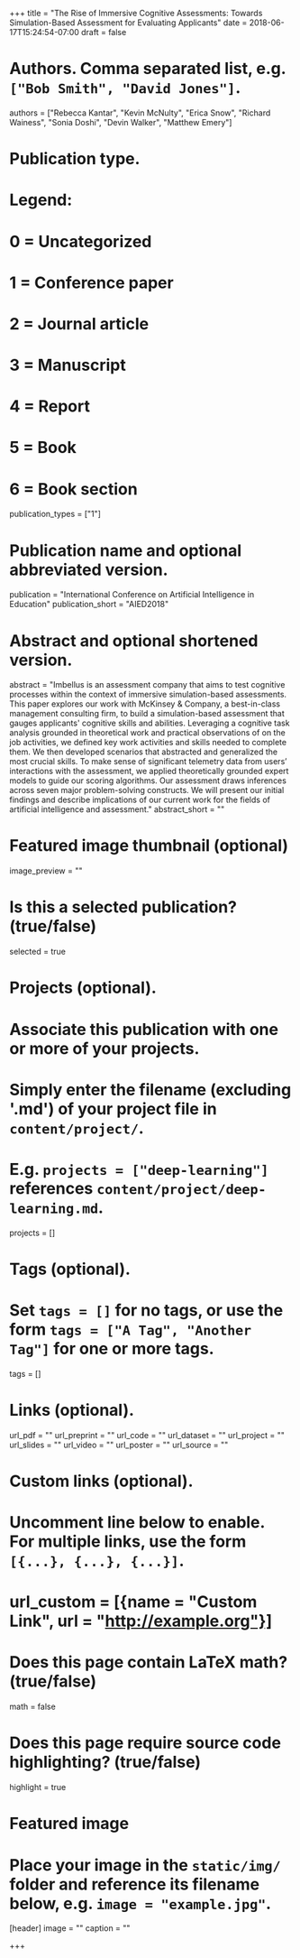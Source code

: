 +++
title = "The Rise of Immersive Cognitive Assessments: Towards Simulation-Based Assessment for Evaluating Applicants"
date = 2018-06-17T15:24:54-07:00
draft = false

# Authors. Comma separated list, e.g. `["Bob Smith", "David Jones"]`.
authors = ["Rebecca Kantar", "Kevin McNulty", "Erica Snow", "Richard Wainess",
"Sonia Doshi", "Devin Walker", "Matthew Emery"]

# Publication type.
# Legend:
# 0 = Uncategorized
# 1 = Conference paper
# 2 = Journal article
# 3 = Manuscript
# 4 = Report
# 5 = Book
# 6 = Book section
publication_types = ["1"]

# Publication name and optional abbreviated version.
publication = "International Conference on Artificial Intelligence in Education"
publication_short = "AIED2018"

# Abstract and optional shortened version.
abstract = "Imbellus is an assessment company that aims to test cognitive processes within the context of immersive simulation-based assessments. This paper explores our work with McKinsey & Company, a best-in-class management consulting firm, to build a simulation-based assessment that gauges applicants' cognitive skills and abilities. Leveraging a cognitive task analysis grounded in theoretical work and practical observations of on the job activities, we defined key work activities and skills needed to complete them. We then developed scenarios that abstracted and generalized the most crucial skills. To make sense of significant telemetry data from users’ interactions with the assessment, we applied theoretically grounded expert models to guide our scoring algorithms. Our assessment draws inferences across seven major problem-solving constructs. We will present our initial findings and describe implications of our current work for the fields of artificial intelligence and assessment."
abstract_short = ""

# Featured image thumbnail (optional)
image_preview = ""

# Is this a selected publication? (true/false)
selected = true

# Projects (optional).
#   Associate this publication with one or more of your projects.
#   Simply enter the filename (excluding '.md') of your project file in `content/project/`.
#   E.g. `projects = ["deep-learning"]` references `content/project/deep-learning.md`.
projects = []

# Tags (optional).
#   Set `tags = []` for no tags, or use the form `tags = ["A Tag", "Another Tag"]` for one or more tags.
tags = []

# Links (optional).
url_pdf = ""
url_preprint = ""
url_code = ""
url_dataset = ""
url_project = ""
url_slides = ""
url_video = ""
url_poster = ""
url_source = ""

# Custom links (optional).
#   Uncomment line below to enable. For multiple links, use the form `[{...}, {...}, {...}]`.
# url_custom = [{name = "Custom Link", url = "http://example.org"}]

# Does this page contain LaTeX math? (true/false)
math = false

# Does this page require source code highlighting? (true/false)
highlight = true

# Featured image
# Place your image in the `static/img/` folder and reference its filename below, e.g. `image = "example.jpg"`.
[header]
image = ""
caption = ""

+++
